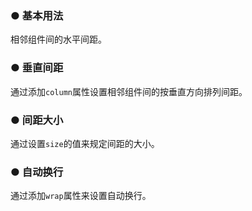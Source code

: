 <script setup>
    import demo1 from './demo1.vue' 
    import demo2 from './demo2.vue'
    import demo3 from './demo3.vue'
    import demo4 from './demo4.vue'
</script>

### ● 基本用法 
<p>相邻组件间的水平间距。</p>
<demo1/>
<k-preview compname="Space" demoname="demo1"/>

### ● 垂直间距 
<p>通过添加<code>column</code>属性设置相邻组件间的按垂直方向排列间距。</p>
<demo2/>
<k-preview compname="Space" demoname="demo2"/>

### ● 间距大小 
<p>通过设置<code>size</code>的值来规定间距的大小。</p>
<demo3/>
<k-preview compname="Space" demoname="demo3"/>

### ● 自动换行 
<p>通过添加<code>wrap</code>属性来设置自动换行。</p>
<demo4/>
<k-preview compname="Space" demoname="demo4"/>